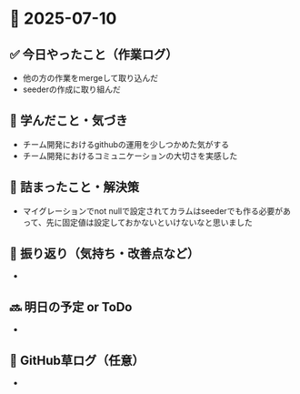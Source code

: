 # 📅 2025-07-10

## ✅ 今日やったこと（作業ログ）
- 他の方の作業をmergeして取り込んだ
- seederの作成に取り組んだ

## 🧠 学んだこと・気づき
- チーム開発におけるgithubの運用を少しつかめた気がする
- チーム開発におけるコミュニケーションの大切さを実感した

## 🧩 詰まったこと・解決策
- マイグレーションでnot nullで設定されてカラムはseederでも作る必要があって、先に固定値は設定しておかないといけないなと思いました

## 🔁 振り返り（気持ち・改善点など）
- 

## 🔜 明日の予定 or ToDo
- 

## 🌱 GitHub草ログ（任意）
- 

